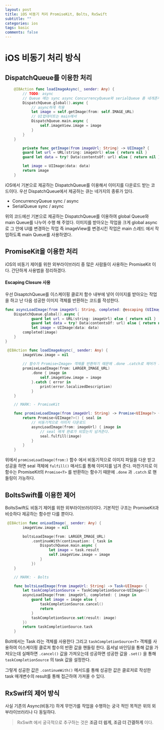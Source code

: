 ```yaml
---
layout: post
title: iOS 비동기 처리 PromiseKit, Bolts, RxSwift
subtitle: ""
categories: ios
tags: basic
comments: false
---
```


# iOS 비동기 처리 방식 

## DispatchQueue를 이용한 처리 

```swift
    @IBAction func loadImageAsync(_ sender: Any) {
        // TODO: async
        // Queue 에는 sync async ConcurrencyQueue와 serialQueue 총 네개존재
        DispatchQueue.global().async {
            // async하게 작용
            let image = self.getImage(from: self.IMAGE_URL)
            // UI업데이트는 main에서
            DispatchQueue.main.async {
                self.imageView.image = image
            }
        }
    }

        private func getImage(from imageUrl: String) -> UIImage? {
        guard let url = URL(string: imageUrl) else { return nil }
        guard let data = try? Data(contentsOf: url) else { return nil }

        let image = UIImage(data: data)
        return image
    }
```

iOS에서 기본으로 제공하는 DispatchQueue를 이용해서 이미지를 다운로드 받는 코드이다. 우선 DispatchQueue에서 제공하는 큐는 네가지의 종류가 있다.

- ConcurrencyQueue  sync / async
- SerialQueue sync / async

위의 코드에선 기본으로 제공하는 DispatchQueue를 이용하여 global Queue와 main Queue를 나누어 수행 해 주었다. 이미지를 받아오는 작업을 크게 global async 로 그 안에 UI를 변경하는 작업 즉 imageView를 변경시킨 작업은 main 스레드 에서 작업하도록 main Queue를 사용하였다.

##### 

## PromiseKit을 이용한 처리

iOS의 비동기 제어를 위한 외부라이브러리 중 많은 사람들이 사용하는 PromiseKit 이다. 간단하게 사용법을 정리하겠다.

#### Escaping Closure 사용

우선 DisaptchQueue를 이스케이핑 클로저 함수 내부에 넣어 이미지를 받아오는 작업을 하고 난 다음 성공한 이미지 객체를 반환하는 코드를 작성한다.

```swift
func asyncLoadImage(from imageUrl: String, completed: @escaping (UIImage?) -> Void) {
    DispatchQueue.global().async {
    		guard let url = URL(string: imageUrl) else { return nil }
    		guard let data = try? Data(contentsOf: url) else { return nil }
    		let image = UIImage(data: data)
        completed(image)
    }
}

 @IBAction func loadImageAsync(_ sender: Any) {
        imageView.image = nil
        
        // 함수가 Promise<Image> 객체를 반환하기 때문에 .done .catch로 제어가 가능하다.
        promiseLoadImage(from: LARGER_IMAGE_URL)
            .done { image in
                self.imageView.image = image
            }.catch { error in
                print(error.localizedDescription)
            }
    }

    // MARK: - PromiseKit

    func promiseLoadImage(from imageUrl: String) -> Promise<UIImage?> {
        return Promise<UIImage?>() { seal in
            // 비동기적으로 이미지 다운로드
            asyncLoadImage(from: imageUrl) { image in
                // seal 에게 완료가 되었는지 넘겨준다.
                seal.fulfill(image)
            }
        }
    }
```

위에서 `promiseLoadImage(from:)` 함수 에서 비동기적으로 이미지 파일을 다운 받고 성공을 하면 seal 객체에 `fulfill()` 매서드를 통해 이미지를 넘겨 준다. 마찬가지로 이 함수는 PromiseKit의 `Promise<T>` 를 반환하는 함수기 때문에 `.done` 과 `.catch` 로 핸들링이 가능하다.



## BoltsSwift를 이용한 제어

BoltsSwift도 비동기 제어를 위한 외부라이브러리이다. 기본적인 구조는 PromiseKit과 비슷하다 제공하는 함수만 다를 뿐이다.

```swift
 @IBAction func onLoadImage(_ sender: Any) {
        imageView.image = nil

        boltsLoadImage(from: LARGER_IMAGE_URL)
            .continueWith(continuation: { task in
                DispatchQueue.main.async {
                    let image = task.result
                    self.imageView.image = image
                }
            })
    }

    // MARK: - Bolts

    func boltsLoadImage(from imageUrl: String) -> Task<UIImage> {
        let taskCompletionSource = TaskCompletionSource<UIImage>()
        asyncLoadImage(from: imageUrl, completed: { image in
            guard let image = image else {
                taskCompletionSource.cancel()
                return
            }
            taskCompletionSource.set(result: image)
        })
        return taskCompletionSource.task
    }
```

Bolt에서는 Task<T> 라는 객체를 사용한다 그리고  `taskCompletionSource<T>` 객체를 사용하여 이스케이핑 클로져 함수의 반환 값을 핸들링 한다. 옵셔널 바인딩을 통해 값을 가져오는데 실패하면 `.cancel()` 값을 가져오는데 성공하면 성공한 값을 `.set()` 을 통해 `taskCompletionSource` 의 task 값을 설정한다.

그렇게 성공한 값은 `.continueWith()` 메서드를 통해 성공한 값은 클로저로 작성한 task 매개변수의 result를 통해 접근하여 가져올 수 있다.



## RxSwif의 제어 방식

사실 기존의 Async(비동기) 하게 무언가를 작업을 수행하는 궁극 적인 목적은 위의 외부라이브러리나 다  동일하다.

>  RxSwift 에서 궁극적으로 추구하는 것은 **조금 더 쉽게, 조금 더 간결하게**  이다.
